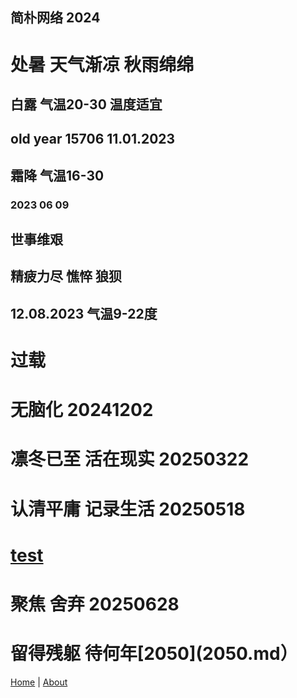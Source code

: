 ## 简朴网络 2024


#  处暑 天气渐凉 秋雨绵绵
## 白露 气温20-30 温度适宜
## old year 15706 11.01.2023
## 霜降 气温16-30
### 2023 06 09
## 世事维艰
## 精疲力尽 憔悴 狼狈
## 12.08.2023 气温9-22度
# 过载
# 无脑化 20241202
# 凛冬已至 活在现实 20250322
# 认清平庸 记录生活 20250518
# [test](second.md)
# 聚焦 舍弃 20250628
# 留得残躯 待何年[2050](2050.md）
[Home](index.md) | [About](about.md)